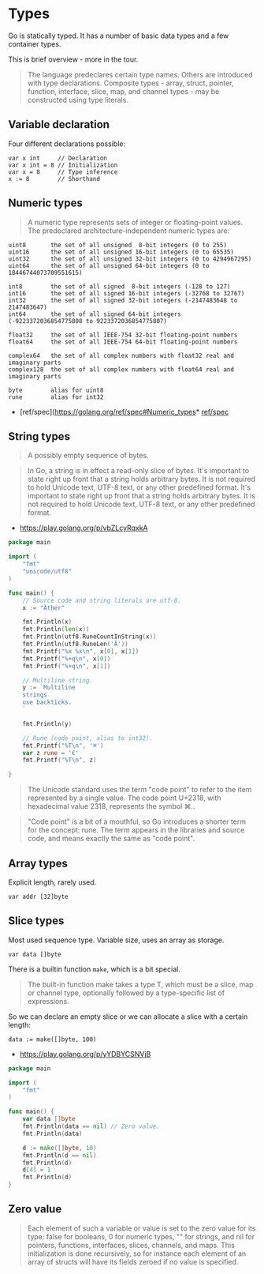 # Types

Go is statically typed. It has a number of basic data types and a few container
types.

This is brief overview - more in the tour.

> The language predeclares certain type names. Others are introduced with type
> declarations. Composite types - array, struct, pointer, function, interface,
> slice, map, and channel types - may be constructed using type literals.


## Variable declaration

Four different declarations possible:

```
var x int     // Declaration
var x int = 8 // Initialization
var x = 8     // Type inference
x := 8        // Shorthand

```

## Numeric types

> A numeric type represents sets of integer or floating-point values. The
> predeclared architecture-independent numeric types are:

```
uint8       the set of all unsigned  8-bit integers (0 to 255)
uint16      the set of all unsigned 16-bit integers (0 to 65535)
uint32      the set of all unsigned 32-bit integers (0 to 4294967295)
uint64      the set of all unsigned 64-bit integers (0 to 18446744073709551615)

int8        the set of all signed  8-bit integers (-128 to 127)
int16       the set of all signed 16-bit integers (-32768 to 32767)
int32       the set of all signed 32-bit integers (-2147483648 to 2147483647)
int64       the set of all signed 64-bit integers (-9223372036854775808 to 9223372036854775807)

float32     the set of all IEEE-754 32-bit floating-point numbers
float64     the set of all IEEE-754 64-bit floating-point numbers

complex64   the set of all complex numbers with float32 real and imaginary parts
complex128  the set of all complex numbers with float64 real and imaginary parts

byte        alias for uint8
rune        alias for int32
```

* [ref/spec](https://golang.org/ref/spec#Numeric_types* [ref/spec](https://golang.org/ref/spec#Numeric_types)

## String types

> A possibly empty sequence of bytes.

> In Go, a string is in effect a read-only slice of bytes. It's important to
> state right up front that a string holds arbitrary bytes. It is not required
> to hold Unicode text, UTF-8 text, or any other predefined format. It's
> important to state right up front that a string holds arbitrary bytes. It is
> not required to hold Unicode text, UTF-8 text, or any other predefined
> format.

* https://play.golang.org/p/vbZLcyRqxkA

```go
package main

import (
    "fmt"
    "unicode/utf8"
)

func main() {
    // Source code and string literals are utf-8.
    x := "Äther"

    fmt.Println(x)
    fmt.Println(len(x))
    fmt.Println(utf8.RuneCountInString(x))
    fmt.Println(utf8.RuneLen('Ä'))
    fmt.Printf("%x %x\n", x[0], x[1])
    fmt.Printf("%+q\n", x[0])
    fmt.Printf("%+q\n", x[1])

    // Multiline string.
    y := `Multiline
    strings
    use backticks.
    `

    fmt.Println(y)

    // Rune (code point, alias to int32).
    fmt.Printf("%T\n", '⌘')
    var z rune = '€'
    fmt.Printf("%T\n", z)

}
```

> The Unicode standard uses the term "code point" to refer to the item
> represented by a single value. The code point U+2318, with hexadecimal value
> 2318, represents the symbol ⌘..

> "Code point" is a bit of a mouthful, so Go introduces a shorter term for the
> concept: rune. The term appears in the libraries and source code, and means
> exactly the same as "code point".

## Array types

Explicit length, rarely used.

```
var addr [32]byte
```

## Slice types

Most used sequence type. Variable size, uses an array as storage.

```
var data []byte
```

There is a builtin function `make`, which is a bit special.

> The built-in function make takes a type T, which must be a slice, map or
> channel type, optionally followed by a type-specific list of expressions.

So we can declare an empty slice or we can allocate a slice with a certain length:

```
data := make([]byte, 100)
```

* https://play.golang.org/p/yYDBYCSNVjB

```go
package main

import (
    "fmt"
)

func main() {
    var data []byte
    fmt.Println(data == nil) // Zero value.
    fmt.Println(data)

    d := make([]byte, 10)
    fmt.Println(d == nil)
    fmt.Println(d)
    d[4] = 1
    fmt.Println(d)
}
```

## Zero value

> Each element of such a variable or value is set to the zero value for its
> type: false for booleans, 0 for numeric types, "" for strings, and nil for
> pointers, functions, interfaces, slices, channels, and maps. This
> initialization is done recursively, so for instance each element of an array
> of structs will have its fields zeroed if no value is specified.
